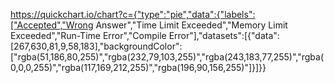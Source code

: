 https://quickchart.io/chart?c={"type":"pie","data":{"labels":["Accepted","Wrong Answer","Time Limit Exceeded","Memory Limit Exceeded","Run-Time Error","Compile Error"],"datasets":[{"data":[267,630,81,9,58,183],"backgroundColor":["rgba(51,186,80,255)","rgba(232,79,103,255)","rgba(243,183,77,255)","rgba(0,0,0,255)","rgba(117,169,212,255)","rgba(196,90,156,255)"]}]}}